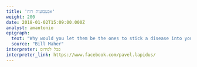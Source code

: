 ```yaml
---
title: 'אבעבועות רוח'
weight: 200
date: 2018-01-02T15:09:00.000Z
analyst: amantonio
epigraph:
  text: "Why would you let them be the ones to stick a disease into your arm? I would never get a swine flu vaccine or any vaccine. I don't trust the government, especially with my health."
  source: "Bill Maher"
interpreter: פבל לפידוס
interpreter_link: https://www.facebook.com/pavel.lapidus/
---
```

